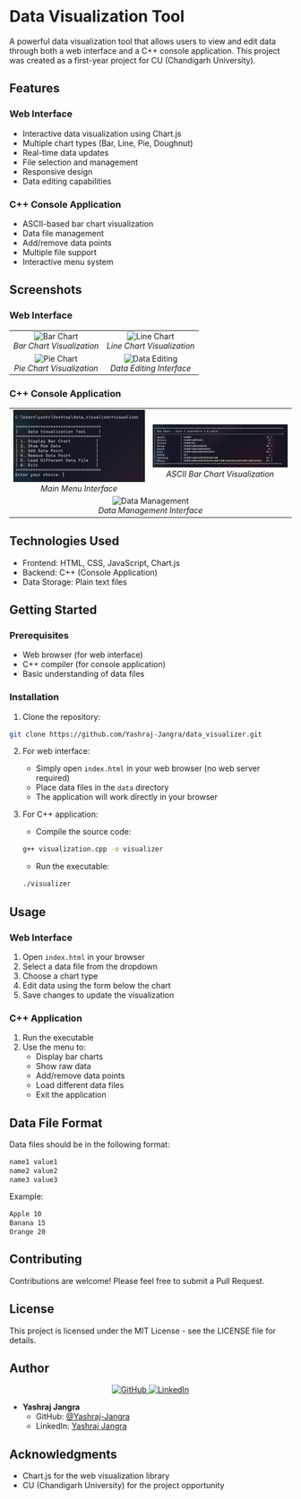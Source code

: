 # Data Visualization Tool

A powerful data visualization tool that allows users to view and edit data through both a web interface and a C++ console application. This project was created as a first-year project for CU (Chandigarh University).

## Features

### Web Interface
- Interactive data visualization using Chart.js
- Multiple chart types (Bar, Line, Pie, Doughnut)
- Real-time data updates
- File selection and management
- Responsive design
- Data editing capabilities

### C++ Console Application
- ASCII-based bar chart visualization
- Data file management
- Add/remove data points
- Multiple file support
- Interactive menu system

## Screenshots

### Web Interface
<table>
  <tr>
    <td align="center">
      <img src="screenshots/web_bar_chart.png" alt="Bar Chart" width="300"/>
      <br>
      <em>Bar Chart Visualization</em>
    </td>
    <td align="center">
      <img src="screenshots/web_line_chart.png" alt="Line Chart" width="300"/>
      <br>
      <em>Line Chart Visualization</em>
    </td>
  </tr>
  <tr>
    <td align="center">
      <img src="screenshots/web_pie_chart.png" alt="Pie Chart" width="300"/>
      <br>
      <em>Pie Chart Visualization</em>
    </td>
    <td align="center">
      <img src="screenshots/web_data_editing.png" alt="Data Editing" width="300"/>
      <br>
      <em>Data Editing Interface</em>
    </td>
  </tr>
</table>

### C++ Console Application
<table>
  <tr>
    <td align="center">
      <img src="screenshots/cpp_main_menu.png" alt="Main Menu" width="300"/>
      <br>
      <em>Main Menu Interface</em>
    </td>
    <td align="center">
      <img src="screenshots/cpp_bar_chart.png" alt="Bar Chart" width="300"/>
      <br>
      <em>ASCII Bar Chart Visualization</em>
    </td>
  </tr>
  <tr>
    <td align="center" colspan="2">
      <img src="screenshots/cpp_data_management.png" alt="Data Management" width="300"/>
      <br>
      <em>Data Management Interface</em>
    </td>
  </tr>
</table>

## Technologies Used

- Frontend: HTML, CSS, JavaScript, Chart.js
- Backend: C++ (Console Application)
- Data Storage: Plain text files

## Getting Started

### Prerequisites
- Web browser (for web interface)
- C++ compiler (for console application)
- Basic understanding of data files

### Installation

1. Clone the repository:
```bash
git clone https://github.com/Yashraj-Jangra/data_visualizer.git
```

2. For web interface:
   - Simply open `index.html` in your web browser (no web server required)
   - Place data files in the `data` directory
   - The application will work directly in your browser

3. For C++ application:
   - Compile the source code:
   ```bash
   g++ visualization.cpp -o visualizer
   ```
   - Run the executable:
   ```bash
   ./visualizer
   ```

## Usage

### Web Interface
1. Open `index.html` in your browser
2. Select a data file from the dropdown
3. Choose a chart type
4. Edit data using the form below the chart
5. Save changes to update the visualization

### C++ Application
1. Run the executable
2. Use the menu to:
   - Display bar charts
   - Show raw data
   - Add/remove data points
   - Load different data files
   - Exit the application

## Data File Format

Data files should be in the following format:
```
name1 value1
name2 value2
name3 value3
```

Example:
```
Apple 10
Banana 15
Orange 20
```

## Contributing

Contributions are welcome! Please feel free to submit a Pull Request.

## License

This project is licensed under the MIT License - see the LICENSE file for details.

## Author

<div align="center">
  <a href="https://github.com/Yashraj-Jangra">
    <img src="https://img.shields.io/badge/GitHub-100000?style=for-the-badge&logo=github&logoColor=white" alt="GitHub"/>
  </a>
  <a href="https://linkedin.com/in/yashraj-jangra">
    <img src="https://img.shields.io/badge/LinkedIn-0077B5?style=for-the-badge&logo=linkedin&logoColor=white" alt="LinkedIn"/>
  </a>
</div>

- **Yashraj Jangra** 
  - GitHub: [@Yashraj-Jangra](https://github.com/Yashraj-Jangra)
  - LinkedIn: [Yashraj Jangra](https://linkedin.com/in/yashraj-jangra)

## Acknowledgments

- Chart.js for the web visualization library
- CU (Chandigarh University) for the project opportunity 